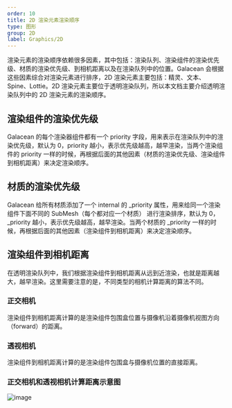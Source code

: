```yaml
---
order: 10
title: 2D 渲染元素渲染顺序
type: 图形
group: 2D
label: Graphics/2D
---
```


渲染元素的渲染顺序依赖很多因素，其中包括：渲染队列、渲染组件的渲染优先级、材质的渲染优先级、到相机距离以及在渲染队列中的位置。Galacean 会根据这些因素综合对渲染元素进行排序，2D 渲染元素主要包括：精灵、文本、Spine、Lottie。2D 渲染元素主要位于透明渲染队列，所以本文档主要介绍透明渲染队列中的 2D 渲染元素的渲染顺序。

## 渲染组件的渲染优先级

Galacean 的每个渲染器组件都有一个 priority 字段，用来表示在渲染队列中的渲染优先级，默认为 0，priority 越小，表示优先级越高，越早渲染，当两个渲染组件的 priority 一样的时候，再根据后面的其他因素（材质的渲染优先级、渲染组件到相机距离）来决定渲染顺序。

## 材质的渲染优先级

Galacean 给所有材质添加了一个 internal 的 _priority 属性，用来给同一个渲染组件下面不同的 SubMesh（每个都对应一个材质） 进行渲染排序，默认为 0，_priority 越小，表示优先级越高，越早渲染。当两个材质的 _priority 一样的时候，再根据后面的其他因素（渲染组件到相机距离）来决定渲染顺序。

## 渲染组件到相机距离

在透明渲染队列中，我们根据渲染组件到相机距离从远到近渲染，也就是距离越大，越早渲染。这里需要注意的是，不同类型的相机计算距离的算法不同。

### 正交相机

渲染组件到相机距离计算的是渲染组件包围盒位置与摄像机沿着摄像机视图方向（forward）的距离。

### 透视相机

渲染组件到相机距离计算的是渲染组件包围盒与摄像机位置的直接距离。

### 正交相机和透视相机计算距离示意图

![image](https://github.com/galacean/galacean.github.io/assets/7768919/558e7e52-56b0-4c5d-84d8-284c1520c074)
